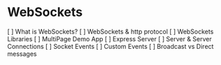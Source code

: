 # WebSockets
[ ] What is WebSockets?
[ ] WebSockets & http protocol
[ ] WebSockets Libraries
[ ] MultiPage Demo App
[ ] Express Server
[ ] Server & Server Connections
[ ] Socket Events
[ ] Custom Events
[ ] Broadcast vs Direct messages
